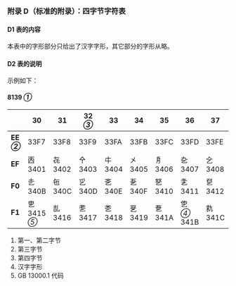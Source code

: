 ### 附录 D（标准的附录）：四字节字符表
#### D1 表的内容
本表中的字形部分只给出了汉字字形，其它部分的字形从略。

#### D2 表的说明
示例如下：

#### 8139 _①_
||30|31|32 _③_|33|34|35|36|37|38|39|
|-|-|-|-|-|-|-|-|-|-|-|
|**EE _②_**|33F7|33F8|33F9|33FA|33FB|33FC|33FD|33FE|33FF|㐀<br>3400|
|**EF**|㐁<br>3401|㐂<br>3402|㐃<br>3403|㐄<br>3404|㐅<br>3405|㐆<br>3406|㐇<br>3407|㐈<br>3408|㐉<br>3409|㐊<br>340A|
|**F0**|㐋<br>340B|㐌<br>340C|㐍<br>340D|㐎<br>340E|㐏<br>340F|㐐<br>3410|㐑<br>3411|㐒<br>3412|㐓<br>3413|㐔<br>3414|
|**F1**|㐕<br>3415 _⑤_|㐖<br>3416|㐗<br>3417|㐘<br>3418|㐙<br>3419|㐚<br>341A|㐛 _④_<br>341B|㐜<br>341C|㐝<br>341D|㐞<br>341E|

1. 第一、第二字节
2. 第三字节
3. 第四字节
4. 汉字字形
5. GB 13000.1 代码
